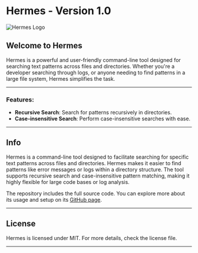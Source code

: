# Hermes - Version 1.0

![Hermes Logo](https://github.com/Pragyanshu-rai/hermes_static/blob/master/img/hermes_icon.png)

## Welcome to Hermes

Hermes is a powerful and user-friendly command-line tool designed for searching text patterns across files and directories. Whether you're a developer searching through logs, or anyone needing to find patterns in a large file system, Hermes simplifies the task.

---

### Features:

- **Recursive Search**: Search for patterns recursively in directories.
- **Case-insensitive Search**: Perform case-insensitive searches with ease.

---

## Info

Hermes is a command-line tool designed to facilitate searching for specific text patterns across files and directories. Hermes makes it easier to find patterns like error messages or logs within a directory structure. The tool supports recursive search and case-insensitive pattern matching, making it highly flexible for large code bases or log analysis.

The repository includes the full source code.
You can explore more about its usage and setup on its [GitHub page](https://github.com/Pragyanshu-rai/hermes_cli).

---

## License

Hermes is licensed under MIT. For more details, check the license file.

***
